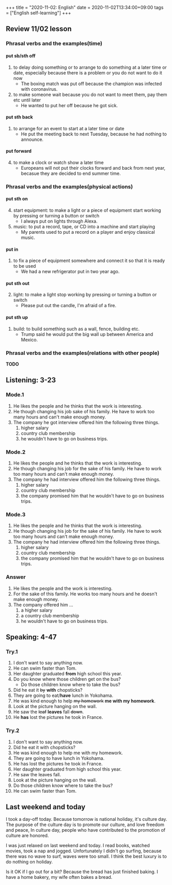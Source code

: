+++
title =  "2020-11-02: English"
date = 2020-11-02T13:34:00+09:00
tags = ["English self-learning"]
+++
## Review 11/02 lesson

### Phrasal verbs and the examples(time)

#### put sb/sth off

1. to delay doing something or to arrange to do something at a later time or date, 
    especially because there is a problem or you do not want to do it now
    * The boxing match was put off because the champion was infected with coronavirus.
2. to make someone wait because you do not want to meet them, pay them etc until later
    * He wanted to put her off because he got sick.

#### put sth back

1. to arrange for an event to start at a later time or date
    * He put the meeting back to next Tuesday, because he had nothing to announce.

#### put forward

4. to make a clock or watch show a later time
    * Europeans will not put their clocks forward and back from next year,
        becasue they are decided to end summer time.

### Phrasal verbs and the examples(physical actions)

#### put sth on

4. start equipment: to make a light or a piece of equipment start working by pressing or turning a button or switch
    * I always put on lights through Alexa.
5. music: to put a record, tape, or CD into a machine and start playing
    * My parents used to put a record on a player and enjoy classical music.

#### put in 

1. to fix a piece of equipment somewhere and connect it so that it is ready to be used
    * We had a new refrigerator put in two year ago.

#### put sth out

2. light: to make a light stop working by pressing or turning a button or switch
    * Please put out the candle, I'm afraid of a fire.

#### put sth up

1. build: to build something such as a wall, fence, building etc.
    * Trump said he would put the big wall up between America and Mexico.

### Phrasal verbs and the examples(relations with other people)

**TODO**

## Listening: 3-23

### Mode.1

1. He likes the people and he thinks that the work is interesting.
2. He though changing his job sake of his family.
    He have to work too many hours and can't make enough money.
3. The company he got interview offered him the following three things.
    1. higher salary
    2. country club membership
    3. he wouldn't have to go on business trips.

### Mode.2

1. He likes the people and he thinks that the work is interesting.
2. He though changing his job for the sake of his family.
    He have to work too many hours and can't make enough money.
3. The company he had interview offered him the following three things.
    1. higher salary
    2. country club membership
    3. the company promised him that he wouldn't have to go on business trips.

### Mode.3

1. He likes the people and he thinks that the work is interesting.
2. He though changing his job for the sake of his family.
    He have to work too many hours and can't make enough money.
3. The company he had interview offered him the following three things.
    1. higher salary
    2. country club membership
    3. the company promised him that he wouldn't have to go on business trips.

### Answer

1. He likes the people and the work is interesting.
2. For the sake of this family. He works too many hours and he doesn't make enough money.
3. The company offered him ...
    1. a higher salary
    2. a country club membership
    3. he wouldn't have to go on business trips.

## Speaking: 4-47

### Try.1

1. I don't want to say anything now.
2. He can swim faster than Tom.
3. Her daughter graduated **from** high school this year.
4. Do you know where those children get on the bus?
    - Do those children know where to take the bus?
5. Did he eat it ~~by~~ **with** chopsticks?
6. They are going to eat/**have** lunch in Yokohama.
7. He was kind enough to help ~~my homework~~ **me with my homework**.
8. Look at the picture hanging on the wall.
9. He saw the ~~leaf~~ **leaves** fall ~~down~~.
10. He **has** lost the pictures he took in France.

### Try.2

1. I don't want to say anything now.
2. Did he eat it with chopsticks?
3. He was kind enough to help me with my homework.
4. They are going to have lunch in Yokohama.
5. He has lost the pictures he took in France.
6. Her daughter graduated from high school this year.
7. He saw the leaves fall.
8. Look at the picture hanging on the wall.
9. Do those children know where to take the bus?
10. He can swim faster than Tom.

## Last weekend and today

I took a day-off today.
Because tomorrow is national holiday, it's culture day.
The purpose of the culture day is to promote our culture, and love freedom and peace, 
In culture day, people who have contributed to the promotion of culture are honored.

I was just relaxed on last weekend and today.
I read books, watched movies, took a nap and jogged.
Unfortunately I didn't go surfing, because there was no wave to surf, waves were too small.
I think the best luxury is to do nothing on holiday.

Is it OK if I go out for a bit?
Because the bread has just finished baking.
I have a home bakery, my wife often bakes a bread.

